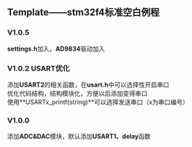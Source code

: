 ## Template——stm32f4标准空白例程

### V1.0.5 

**settings.h**加入，**AD9834**驱动加入  

### V1.0.2 USART优化

添加**USART2**的相关函数，在**usart.h**中可以选择性开启串口  
优化代码结构，结构模块化，方便以后添加变得串口  
使用**USARTx_printf(string)**可以选择发送串口（x为串口编号）  


### V1.0.0

添加**ADC&DAC**模块，默认添加**USART1、delay**函数  


